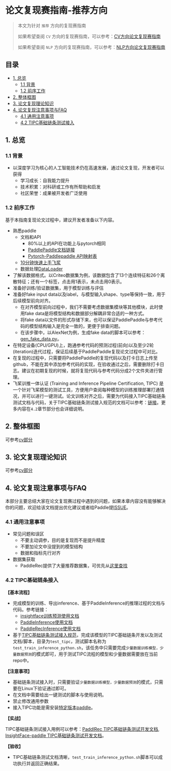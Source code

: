 # 论文复现赛指南-推荐方向

> 本文为针对 `推荐` 方向的复现赛指南
> 
> 如果希望查阅 `CV` 方向的复现赛指南，可以参考：[CV方向论文复现赛指南](./ArticleReproduction_CV.md)
> 
> 如果希望查阅 `NLP` 方向的复现赛指南，可以参考：[NLP方向论文复现赛指南](./ArticleReproduction_NLP.md)

## 目录

- [1. 总览](#1)
    - [1.1 背景](#1.1)
    - [1.2 前序工作](#1.2)
- [2. 整体框图](#2)
- [3. 论文复现理论知识](#3)
- [4. 论文复现注意事项与FAQ](#4)
    - [4.1 通用注意事项](#4.0)
    - [4.2 TIPC基础链条测试接入](#4.1)

<a name="1"></a>
## 1. 总览

<a name="1.1"></a>
### 1.1 背景

* 以深度学习为核心的人工智能技术仍在高速发展，通过论文复现，开发者可以获得
    * 学习成长：自我能力提升
    * 技术积累：对科研或工作有所帮助和启发
    * 社区荣誉：成果被开发者广泛使用

<a name="1.2"></a>
### 1.2 前序工作

基于本指南复现论文过程中，建议开发者准备以下内容。

* 熟悉paddle
    * 文档和API
        * 80%以上的API在功能上与pytorch相同
        * [PaddlePaddle文档链接](https://www.paddlepaddle.org.cn/documentation/docs/zh/guides/index_cn.html)
        * [Pytorch-Paddlepaddle API映射表](https://www.paddlepaddle.org.cn/documentation/docs/zh/guides/08_api_mapping/pytorch_api_mapping_cn.html)
    * [10分钟快速上手飞浆](https://www.paddlepaddle.org.cn/documentation/docs/zh/guides/02_paddle2.0_develop/01_quick_start_cn.html)
    * 数据处理[DataLoader](https://www.paddlepaddle.org.cn/documentation/docs/zh/develop/api/paddle/io/DataLoader_cn.html)
* 了解该数据格式。以Criteo数据集为例，该数据包含了13个连续特征和26个离散特征；还有一个标签，点击用1表示，未点击用0表示。
* 准备好训练/验证数据集，用于模型训练与评估
* 准备好fake input data以及label，与模型输入shape、type等保持一致，用于后续模型前向对齐。
    * 在对齐模型前向过程中，我们不需要考虑数据集模块等其他模块，此时使用fake data是将模型结构和数据部分解耦非常合适的一种方式。
    * 将fake data以文件的形式存储下来，也可以保证PaddlePaddle与参考代码的模型结构输入是完全一致的，更便于排查问题。
    * 在该步骤中，以AlexNet为例，生成fake data的脚本可以参考：[gen_fake_data.py](https://github.com/littletomatodonkey/AlexNet-Prod/blob/master/pipeline/fake_data/gen_fake_data.py)。
* 在特定设备(CPU/GPU)上，跑通参考代码的预测过程(前向)以及至少2轮(iteration)迭代过程，保证后续基于PaddlePaddle复现论文过程中可对比。
* 在复现的过程中，只需要将PaddlePaddle的复现代码以及打卡日志上传至github，不能在其中添加参考代码的实现，在验收通过之后，需要删除打卡日志。建议在初期复现的时候，就将复现代码与参考代码分成2个文件夹进行管理。
* 飞桨训推一体认证 (Training and Inference Pipeline Certification, TIPC) 是一个针对飞桨模型的测试工具，方便用户查阅每种模型的训练推理部署打通情况，并可以进行一键测试。论文训练对齐之后，需要为代码接入TIPC基础链条测试文档与代码，关于TIPC基础链条测试接入规范的文档可以参考：[链接](https://github.com/PaddlePaddle/models/blob/tipc/docs/tipc_test/development_specification_docs/train_infer_python.md)。更多内容在`4.2`章节部分也会详细说明。


<a name="2"></a>
## 2. 整体框图
可参考[cv部分](https://github.com/PaddlePaddle/models/blob/tipc/docs/lwfx/ThesisReproduction_CV.md)

<a name="3"></a>
## 3. 论文复现理论知识
可参考[cv部分](https://github.com/PaddlePaddle/models/blob/tipc/docs/lwfx/ThesisReproduction_CV.md)

<a name="4"></a>
## 4. 论文复现注意事项与FAQ

本部分主要总结大家在论文复现赛过程中遇到的问题，如果本章内容没有能够解决你的问题，欢迎给该文档提出优化建议或者给Paddle提[ISSUE](https://github.com/PaddlePaddle/Paddle/issues/new/choose)。

<a name="4.0"></a>
### 4.1 通用注意事项

* 常见问题和误区
    * 不要主动调参，目的是复现而不是提升精度
    * 不要加论文中没提到的模型结构
    * 数据和指标先行对齐
* 数据集获取
    * PaddleRec提供了大量推荐数据集，可优先从[这里查找](https://github.com/PaddlePaddle/PaddleRec/tree/master/datasets)
    
<a name="4.1"></a>
### 4.2 TIPC基础链条接入

**【基本流程】**

* 完成模型的训练、导出inference、基于PaddleInference的推理过程的文档与代码。参考链接：
    * [insightface训练预测使用文档](https://github.com/deepinsight/insightface/blob/master/recognition/arcface_paddle/README_cn.md)
    * [PaddleInference使用文档](https://www.paddlepaddle.org.cn/documentation/docs/zh/guides/05_inference_deployment/inference/inference_cn.html)
    * [PaddleRecInference使用文档](https://github.com/PaddlePaddle/PaddleRec/blob/master/doc/inference.md)
* 基于[TIPC基础链条测试接入规范](https://github.com/PaddlePaddle/models/blob/tipc/docs/tipc_test/development_specification_docs/train_infer_python.md)，完成该模型的TIPC基础链条开发以及测试文档/脚本，目录为`test_tipc`，测试脚本名称为`test_train_inference_python.sh`，该任务中只需要完成`少量数据训练模型，少量数据预测`的模式即可，用于测试TIPC流程的模型和少量数据需要放在当前repo中。


**【注意事项】**

* 基础链条测试接入时，只需要验证`少量数据训练模型，少量数据预测`的模式，只需要在Linux下验证通过即可。
* 在文档中需要给出一键测试的脚本与使用说明。
* 禁止修改通用参数 
* 接入TIPC功能是需安装[特定版本paddle](https://paddleinference.paddlepaddle.org.cn/master/user_guides/download_lib.html#python)。

**【实战】**

TIPC基础链条测试接入用例可以参考：[PaddlRec TIPC基础链条测试开发文档](https://github.com/PaddlePaddle/PaddleRec/tree/master/test_tipc), [InsightFace-paddle TIPC基础链条测试开发文档](https://github.com/deepinsight/insightface/blob/master/recognition/arcface_paddle/test_tipc/readme.md)。


**【验收】**

* TIPC基础链条测试文档清晰，`test_train_inference_python.sh`脚本可以成功执行并返回正确结果。


